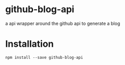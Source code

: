 # github-blog-api
a api wrapper around the github api to generate a blog

# Installation
```
npm install --save github-blog-api
```
